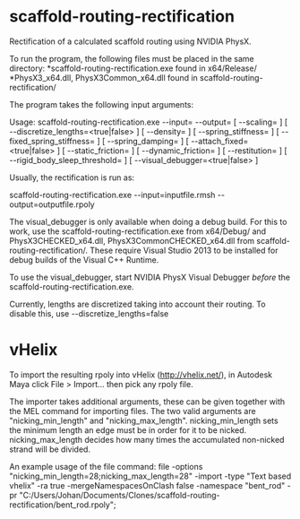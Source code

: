 scaffold-routing-rectification
==============================

Rectification of a calculated scaffold routing using NVIDIA PhysX.

To run the program, the following files must be placed in the same directory:
*scaffold-routing-rectification.exe found in x64/Release/
*PhysX3_x64.dll, PhysX3Common_x64.dll found in scaffold-routing-rectification/

The program takes the following input arguments:

Usage: scaffold-routing-rectification.exe
        --input=<filename>
        --output=<filename>
        [ --scaling=<decimal> ]
	[ --discretize_lengths=<true|false> ]
        [ --density=<decimal> ]
        [ --spring_stiffness=<decimal> ]
        [ --fixed_spring_stiffness=<decimal> ]
        [ --spring_damping=<decimal> ]
        [ --attach_fixed=<true|false> ]
        [ --static_friction=<decimal> ]
        [ --dynamic_friction=<decimal> ]
        [ --restitution=<decimal> ]
        [ --rigid_body_sleep_threshold=<decimal> ]
        [ --visual_debugger=<true|false> ]

Usually, the rectification is run as:


scaffold-routing-rectification.exe --input=inputfile.rmsh --output=outputfile.rpoly

The visual_debugger is only available when doing a debug build. For this to work, use the scaffold-routing-rectification.exe from x64/Debug/ and PhysX3CHECKED_x64.dll, PhysX3CommonCHECKED_x64.dll from scaffold-routing-rectification/. These require Visual Studio 2013 to be installed for debug builds of the Visual C++ Runtime.

To use the visual_debugger, start NVIDIA PhysX Visual Debugger *before* the scaffold-routing-rectification.exe.

Currently, lengths are discretized taking into account their routing. To disable this, use --discretize_lengths=false

vHelix
==============================

To import the resulting rpoly into vHelix (http://vhelix.net/), in Autodesk Maya click File > Import... then pick any rpoly file.

The importer takes additional arguments, these can be given together with the MEL command for importing files. The two valid arguments are "nicking_min_length" and "nicking_max_length".
nicking_min_length sets the minimum length an edge must be in order for it to be nicked. nicking_max_length decides how many times the accumulated non-nicked strand will be divided.

An example usage of the file command:
file -options "nicking_min_length=28;nicking_max_length=28" -import -type "Text based vhelix" -ra true -mergeNamespacesOnClash false -namespace "bent_rod"  -pr "C:/Users/Johan/Documents/Clones/scaffold-routing-rectification/bent_rod.rpoly";
